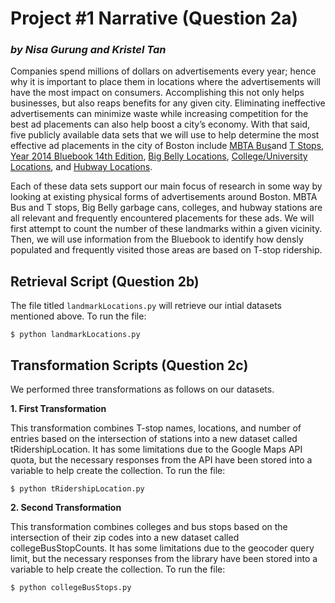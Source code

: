 # Project #1 Narrative (Question 2a)
### *by Nisa Gurung and Kristel Tan* 

Companies spend millions of dollars on advertisements every year; hence why it is important to place them in locations where the advertisements will have the most impact on consumers. Accomplishing this not only helps businesses, but also reaps benefits for any given city. Eliminating ineffective advertisements can minimize waste while increasing competition for the best ad placements can also help boost a city’s economy. With that said, five publicly available data sets that we will use to help determine the most effective ad placements in the city of Boston include [MBTA Bus](https://boston.opendatasoft.com/explore/dataset/mbta-bus-stops/)and [T Stops](http://erikdemaine.org/maps/mbta/mbta.yaml), [Year 2014 Bluebook 14th Edition](http://www.mbta.com/uploadedfiles/documents/2014%20BLUEBOOK%2014th%20Edition.pdf), [Big Belly Locations](https://data.cityofboston.gov/City-Services/Big-Belly-Locations/42qi-w8d7), [College/University Locations](https://boston.opendatasoft.com/explore/dataset/colleges-and-universities/), and [Hubway Locations](https://boston.opendatasoft.com/explore/dataset/hubway-stations-in-boston/). 

Each of these data sets support our main focus of research in some way by looking at existing physical forms of advertisements around Boston. MBTA Bus and T stops, Big Belly garbage cans, colleges, and hubway stations are all relevant and frequently encountered placements for these ads. We will first attempt to count the number of these landmarks within a given vicinity. Then, we will use information from the Bluebook to identify how densly populated and frequently visited those areas are based on T-stop ridership. 

## Retrieval Script (Question 2b)

The file titled `landmarkLocations.py` will retrieve our intial datasets mentioned above. To run the file:
```
$ python landmarkLocations.py
```

## Transformation Scripts (Question 2c)

We performed three transformations as follows on our datasets.

**1. First Transformation**

This transformation combines T-stop names, locations, and number of entries based on the intersection of stations into a new dataset called tRidershipLocation. It has some limitations due to the Google Maps API quota, but the necessary responses from the API have been stored into a variable to help create the collection. To run the file:

```
$ python tRidershipLocation.py
```
**2. Second Transformation**

This transformation combines colleges and bus stops based on the intersection of their zip codes into a new dataset called collegeBusStopCounts. It has some limitations due to the geocoder query limit, but the necessary responses from the library have been stored into a variable to help create the collection. To run the file:

```
$ python collegeBusStops.py
```



